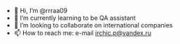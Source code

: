 - 👋 Hi, I’m @rrraa09
- 🌱 I’m currently learning to be QA assistant
- 💞️ I’m looking to collaborate on international companies
- 📫 How to reach me: e-mail irchic.p@yandex.ru
<!---
rrraa09/rrraa09 is a ✨ special ✨ repository because its `README.md` (this file) appears on your GitHub profile.
You can click the Preview link to take a look at your changes.
--->
